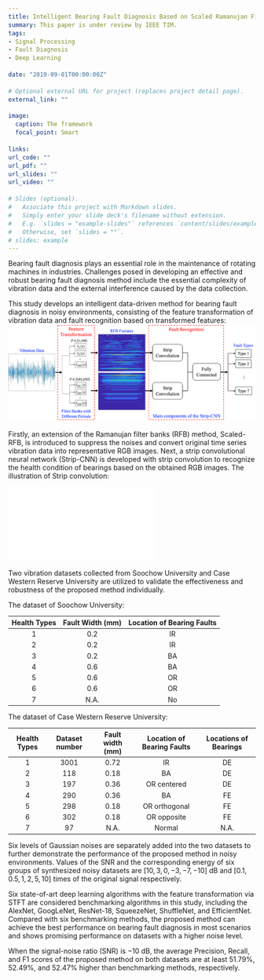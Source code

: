 ```yaml
---
title: Intelligent Bearing Fault Diagnosis Based on Scaled Ramanujan Filter Banks in Noisy Environments
summary: This paper is under review by IEEE TIM.
tags:
- Signal Processing
- Fault Diagnosis
- Deep Learning

date: "2019-09-01T00:00:00Z"

# Optional external URL for project (replaces project detail page).
external_link: ""

image:
  caption: The framework
  focal_point: Smart

links:
url_code: ""
url_pdf: ""
url_slides: ""
url_video: ""

# Slides (optional).
#   Associate this project with Markdown slides.
#   Simply enter your slide deck's filename without extension.
#   E.g. `slides = "example-slides"` references `content/slides/example-slides.md`.
#   Otherwise, set `slides = ""`.
# slides: example
---
```


Bearing fault diagnosis plays an essential role in the maintenance of rotating machines in industries. Challenges posed in developing an effective and robust bearing fault diagnosis method include the essential complexity of vibration data and the external interference caused by the data collection. 

This study develops an intelligent data-driven method for bearing fault diagnosis in noisy environments, consisting of the feature transformation of vibration data and fault recognition based on transformed features:![structure](structure.png)

Firstly, an extension of the Ramanujan filter banks (RFB) method, Scaled-RFB, is introduced to suppress the noises and convert original time series vibration data into representative RGB images. Next, a strip convolutional neural network (Strip-CNN) is developed with strip convolution to recognize the health condition of bearings based on the obtained RGB images. The illustration of Strip convolution:

![Strip Convolution](convolution.pdf)

Two vibration datasets collected from Soochow University and Case Western Reserve University are utilized to validate the effectiveness and robustness of the proposed method individually. 

The dataset of Soochow University:

| Health Types | Fault Width (mm) | Location of Bearing Faults |
| :----------: | :--------------: | :------------------------: |
|      1       |       0.2        |             IR             |
|      2       |       0.2        |             IR             |
|      3       |       0.2        |             BA             |
|      4       |       0.6        |             BA             |
|      5       |       0.6        |             OR             |
|      6       |       0.6        |             OR             |
|      7       |       N.A.       |             No             |

The dataset of  Case Western Reserve University:

| Health Types | Dataset number | Fault width (mm) | Location of Bearing Faults | Locations of Bearings |
| :----------: | :------------: | :--------------: | :------------------------: | :-------------------: |
|      1       |      3001      |       0.72       |             IR             |          DE           |
|      2       |      118       |       0.18       |             BA             |          DE           |
|      3       |      197       |       0.36       |        OR centered         |          DE           |
|      4       |      290       |       0.36       |             BA             |          FE           |
|      5       |      298       |       0.18       |       OR orthogonal        |          FE           |
|      6       |      302       |       0.18       |        OR opposite         |          FE           |
|      7       |       97       |       N.A.       |           Normal           |         N.A.          |

Six levels of Gaussian noises are separately added into the two datasets to further demonstrate the performance of the proposed method in noisy environments. Values of the SNR and the corresponding energy of six groups of synthesized noisy datasets are $[10,3,0,-3,-7,-10]$ dB and $[0.1,0.5,1,2,5,10]$ times of the original signal respectively.

Six state-of-art deep learning algorithms with the feature transformation via STFT are considered benchmarking algorithms in this study, including the AlexNet, GoogLeNet, ResNet-18, SqueezeNet, ShuffleNet, and EfficientNet. Compared with six benchmarking methods, the proposed method can achieve the best performance on bearing fault diagnosis in most scenarios and shows promising performance on datasets with a higher noise level. 

When the signal-noise ratio (SNR) is $-10$ dB, the average Precision, Recall, and F1 scores of the proposed method on both datasets are at least $51.79$%, $52.49$%, and $52.47$% higher than benchmarking methods, respectively.



